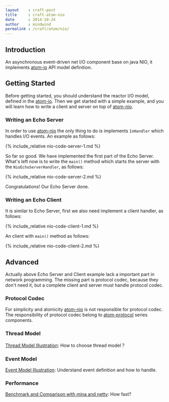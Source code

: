 ```yaml
---
layout    : craft-post
title     : craft-atom-nio
date      : 2014-10-24
author    : mindwind
permalink : /craft/atom/nio/
---
```



## Introduction
An asynchronous event-driven net I/O component base on java NIO,
it implements [atom-io](/craft/atom/io/)
API model definition.

## Getting Started
Before getting started, you should understand the reactor I/O model,
defined in the [atom-io](/craft/atom/io/).
Then we get started with a simple example,
and you will learn how to write a client and server on top of
[atom-nio](#).

### Writing an Echo Server
In order to use [atom-nio](#)
the only thing to do is implements `IoHandler` which handles I/O events.
An example as follows:

{% include_relative nio-code-server-1.md %}

So far so good. We have implemented the first part of the Echo Server.
What's left now is to write the `main()` method which starts the server with the `NioEchoServerHandler`,
as follows:

{% include_relative nio-code-server-2.md %}

Congratulations! Our Echo Server done.


### Writing an Echo Client
It is similar to Echo Server, first we also need implement a client handler, as follows:

{% include_relative nio-code-client-1.md %}

An client with `main()` method as follows:

{% include_relative nio-code-client-2.md %}


## Advanced
Actually above Echo Server and Client example lack a important part in network programming.
The missing part is protocol codec, because they don't need it,
but a complete client and server must handle protocol codec.

### Protocol Codec
For simplicity and atomicity [atom-nio](#) is not responsible for protocol codec.
The responsibility of protocol codec belong to [atom-protocol](/craft/atom/protocol/)
series components.


### Thread Model
[Thread Model Illustration](/craft/atom/nio/thread/): How to choose thread model？


### Event Model
[Event Model Illustration](/craft/atom/nio/event/): Understand event definition and how to handle.


### Performance
[Benchmark and Comparison with mina and netty](/craft/atom/nio/benchmark/): How fast?
